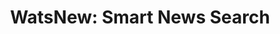 ---
title: "WatsNew: Smart News Search"
img: "imgs/gifs/watsnew.gif"
description: "Lorem ipsum ... "
github_url: "github.com"
app_url: "app.com"
---